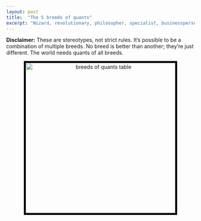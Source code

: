 ```yaml
---
layout: post
title:  "The 5 breeds of quants"
excerpt: "Wizard, revolutionary, philosopher, specialist, businessperson."
---
```


<b>Disclaimer:</b> These are stereotypes, not strict rules. It’s possible to be a combination of multiple breeds. No breed is better than another; they’re just different. The world needs quants of all breeds.

<center><img src="{{site.url}}/images/breeds-of-quants-table.png" style="border: 5px solid black; height: 400px;" alt="breeds of quants table"></center>
